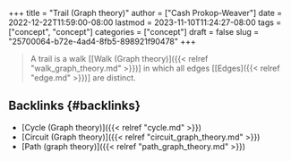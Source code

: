 +++
title = "Trail (Graph theory)"
author = ["Cash Prokop-Weaver"]
date = 2022-12-22T11:59:00-08:00
lastmod = 2023-11-10T11:24:27-08:00
tags = ["concept", "concept"]
categories = ["concept"]
draft = false
slug = "25700064-b72e-4ad4-8fb5-898921f90478"
+++

> A trail is a walk [[Walk (Graph theory)]({{< relref "walk_graph_theory.md" >}})] in which all edges [[Edges]({{< relref "edge.md" >}})] are distinct.


## Backlinks {#backlinks}

-   [Cycle (Graph theory)]({{< relref "cycle.md" >}})
-   [Circuit (Graph theory)]({{< relref "circuit_graph_theory.md" >}})
-   [Path (graph theory)]({{< relref "path_graph_theory.md" >}})
